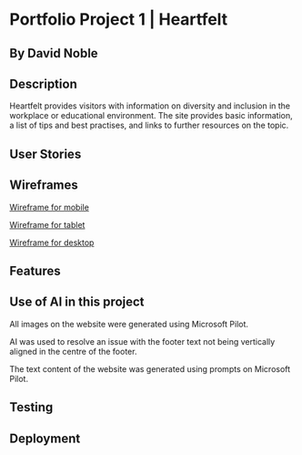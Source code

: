 # Portfolio Project 1 | Heartfelt

## By David Noble

## Description

Heartfelt provides visitors with information on diversity and inclusion in the workplace or educational environment. The site provides basic information, a list of tips and best practises, and links to further resources on the topic.

## User Stories

## Wireframes

[Wireframe for mobile](/assets/images/mobile-wireframe.png)

[Wireframe for tablet](/assets/images/tablet-wireframe.png)

[Wireframe for desktop](/assets/images/desktop-wireframe.png)

## Features

## Use of AI in this project

All images on the website were generated using Microsoft Pilot.

AI was used to resolve an issue with the footer text not being vertically aligned in the centre of the footer.

The text content of the website was generated using prompts on Microsoft Pilot.

## Testing

## Deployment
